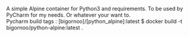 A simple Alpine container for Python3 and requirements. To be used by PyCharm for my needs. Or whatever your want to.  
Pycharm build tags : [bigornoo]/[python_alpine]:latest
$ docker build -t bigornoo/python-alpine:latest .
